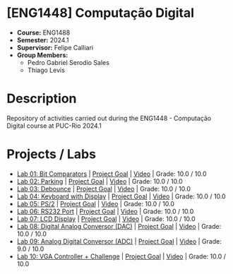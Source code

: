 # [ENG1448] Computação Digital
* **Course:** ENG1488
* **Semester:** 2024.1
* **Supervisor:** Felipe Calliari
* **Group Members:**
  * Pedro Gabriel Serodio Sales
  * Thiago Levis

# Description
Repository of activities carried out during the ENG1448 - Computação Digital course at PUC-Rio 2024.1
# Projects / Labs
* [Lab 01: Bit Comparators](https://github.com/salespedrogabriel/ENG1448-Computacao-Digital/tree/main/%5BLab%2001%5D%20Bit%20Comparators) | [Project Goal](https://github.com/salespedrogabriel/ENG1448-Computacao-Digital/blob/main/%5BLab%2001%5D%20Bit%20Comparators/%5BLab%2001%5D%20Project%20Goal%20%5BPortuguese%5D.pdf) | [Video](https://youtu.be/dqNgnGApL44) | Grade: 10.0 / 10.0
* [Lab 02: Parking](https://github.com/salespedrogabriel/ENG1448-Computacao-Digital/tree/main/%5BLab%2002%5D%20Parking) | [Project Goal](https://github.com/salespedrogabriel/ENG1448-Computacao-Digital/blob/main/%5BLab%2002%5D%20Parking/%5BLab%2002%5D%20Project%20Goal%20%5BPortuguese%5D.pdf) | [Video](https://youtu.be/nQwSoyd2ZPo) | Grade: 10.0 / 10.0
* [Lab 03: Debounce](https://github.com/salespedrogabriel/ENG1448-Computacao-Digital/tree/main/%5BLab%2003%5D%20Debounce) | [Project Goal](https://github.com/salespedrogabriel/ENG1448-Computacao-Digital/blob/main/%5BLab%2003%5D%20Debounce/%5BLab%2003%5D%20Project%20Goal%20%5BPortuguese%5D.pdf) | [Video](https://youtu.be/_fq4-pWdJOE) | Grade: 10.0 / 10.0
* [Lab 04: Keyboard with Display](https://github.com/salespedrogabriel/ENG1448-Computacao-Digital/tree/main/%5BLab%2004%5D%20Keypad%20with%20Debounce) | [Project Goal](https://github.com/salespedrogabriel/ENG1448-Computacao-Digital/blob/main/%5BLab%2004%5D%20Keypad%20with%20Debounce/%5BLab%2004%5D%20Project%20Goal%20%5BPortuguese%5D.pdf) | [Video](https://youtu.be/q7-MuYPTSPE) | Grade: 10.0 / 10.0
* [Lab 05: PS/2](https://github.com/salespedrogabriel/ENG1448-Computacao-Digital/tree/main/%5BLab%2005%5D%20Keyboard) | [Project Goal](https://github.com/salespedrogabriel/ENG1448-Computacao-Digital/blob/main/%5BLab%2005%5D%20Keyboard/%5BLab%2005%5D%20Project%20Goal%20%5BPortuguese%5D.pdf) | [Video](https://youtu.be/01Pjgqwuxw8) | Grade: 10.0 / 10.0
* [Lab 06: RS232 Port](https://github.com/salespedrogabriel/ENG1448-Computacao-Digital/tree/main/%5BLab%2006%5D%20Caracteres%20Porta%20RS232) | [Project Goal](https://github.com/salespedrogabriel/ENG1448-Computacao-Digital/blob/main/%5BLab%2006%5D%20Caracteres%20Porta%20RS232/%5BLab%2006%5D%20Project%20Goal%20%5BPortuguese%5D.pdf) | [Video](https://youtu.be/AQ6e85-leQU) | Grade: 10.0 / 10.0
* [Lab 07: LCD Display](https://github.com/salespedrogabriel/ENG1448-Computacao-Digital/tree/main/%5BLab%2007%5D%20Display%20LCD) | [Project Goal](https://github.com/salespedrogabriel/ENG1448-Computacao-Digital/blob/main/%5BLab%2007%5D%20Display%20LCD/%5BLab%2007%5D%20Project%20Goal%20%5BPortuguese%5D.pdf) | [Video](https://youtu.be/IGZjS7nm0OY) | Grade: 10.0 / 10.0
* [Lab 08: Digital Analog Conversor (DAC)](https://github.com/salespedrogabriel/ENG1448-Computacao-Digital/tree/main/%5BLab%2008%5D%20Conversor%20Digital%20Analogico) | [Project Goal](https://github.com/salespedrogabriel/ENG1448-Computacao-Digital/blob/main/%5BLab%2008%5D%20Conversor%20Digital%20Analogico/%5BLab%2008%5D%20Project%20Goal%20%5BPortuguese%5D.pdf) | [Video](https://youtu.be/RFlqgY6eJ8U) | Grade: 10.0 / 10.0
* [Lab 09: Analog Digital Conversor (ADC)](https://github.com/salespedrogabriel/ENG1448-Computacao-Digital/tree/main/%5BLab%2009%5D%20Conversor%20Analogico%20Digital) | [Project Goal](https://github.com/salespedrogabriel/ENG1448-Computacao-Digital/blob/main/%5BLab%2009%5D%20Conversor%20Analogico%20Digital/%5BLab%2009%5D%20Project%20Goal%20%5BPortuguese%5D.pdf) | [Video](https://youtu.be/rvBktFWEhNU) | Grade: 9.0 / 10.0
* [Lab 10: VGA Controller + Challenge](https://github.com/salespedrogabriel/ENG1448-Computacao-Digital/tree/main/%5BLab%2010%5D%20Controlador%20VGA%20e%20Desafio) | [Project Goal](https://github.com/salespedrogabriel/ENG1448-Computacao-Digital/blob/main/%5BLab%2010%5D%20Controlador%20VGA%20e%20Desafio/%5BLab%2010%5D%20Project%20Goal%20%5BPortuguese%5D.pdf) | [Video](https://youtu.be/1IOO9ujYo5g) | Grade: 10.0 / 10.0





